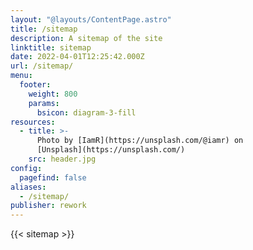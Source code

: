 ```yaml
---
layout: "@layouts/ContentPage.astro"
title: /sitemap
description: A sitemap of the site
linktitle: sitemap
date: 2022-04-01T12:25:42.000Z
url: /sitemap/
menu:
  footer:
    weight: 800
    params:
      bsicon: diagram-3-fill
resources:
  - title: >-
      Photo by [IamR](https://unsplash.com/@iamr) on
      [Unsplash](https://unsplash.com/)
    src: header.jpg
config:
  pagefind: false
aliases:
  - /sitemap/
publisher: rework
---
```


{{< sitemap >}}
